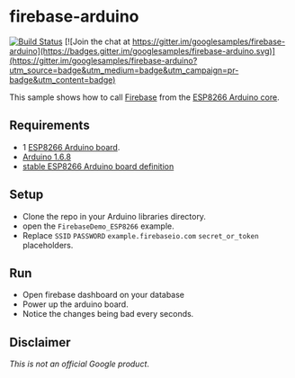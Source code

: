 # firebase-arduino

[![Build Status](https://travis-ci.org/googlesamples/firebase-arduino.svg?branch=master)](https://travis-ci.org/googlesamples/firebase-arduino)
[![Join the chat at https://gitter.im/googlesamples/firebase-arduino](https://badges.gitter.im/googlesamples/firebase-arduino.svg)](https://gitter.im/googlesamples/firebase-arduino?utm_source=badge&utm_medium=badge&utm_campaign=pr-badge&utm_content=badge)

This sample shows how to call [Firebase](https://www.firebase.com/) from the [ESP8266 Arduino core](https://github.com/esp8266/Arduino).

## Requirements

- 1 [ESP8266 Arduino board](https://www.adafruit.com/products/2821).
- [Arduino 1.6.8](https://www.arduino.cc/en/Main/Software)
- [stable ESP8266 Arduino board definition](https://github.com/esp8266/Arduino#installing-with-boards-manager)

## Setup

- Clone the repo in your Arduino libraries directory.
- open the `FirebaseDemo_ESP8266` example.
- Replace `SSID` `PASSWORD` `example.firebaseio.com` `secret_or_token` placeholders.

## Run

- Open firebase dashboard on your database
- Power up the arduino board.
- Notice the changes being bad every seconds.

## Disclaimer

*This is not an official Google product*.
